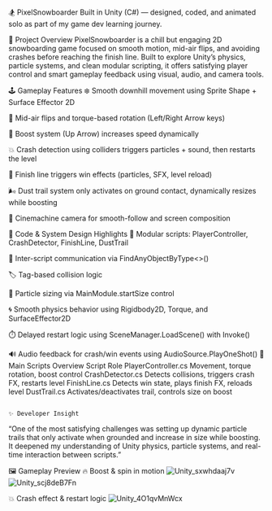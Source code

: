 🏂 PixelSnowboarder
Built in Unity (C#) — designed, coded, and animated solo as part of my game dev learning journey.

🧊 Project Overview
PixelSnowboarder is a chill but engaging 2D snowboarding game focused on smooth motion, mid-air flips, and avoiding crashes before reaching the finish line.
Built to explore Unity’s physics, particle systems, and clean modular scripting, it offers satisfying player control and smart gameplay feedback using visual, audio, and camera tools.

🕹️ Gameplay Features
❄️ Smooth downhill movement using Sprite Shape + Surface Effector 2D

🔄 Mid-air flips and torque-based rotation (Left/Right Arrow keys)

🚀 Boost system (Up Arrow) increases speed dynamically

💥 Crash detection using colliders triggers particles + sound, then restarts the level

🎉 Finish line triggers win effects (particles, SFX, level reload)

🌬️ Dust trail system only activates on ground contact, dynamically resizes while boosting

🎥 Cinemachine camera for smooth-follow and screen composition

🧠 Code & System Design Highlights
🧩 Modular scripts: PlayerController, CrashDetector, FinishLine, DustTrail

🧠 Inter-script communication via FindAnyObjectByType<>()

🏷️ Tag-based collision logic

🌟 Particle sizing via MainModule.startSize control

🌀 Smooth physics behavior using Rigidbody2D, Torque, and SurfaceEffector2D

⏱️ Delayed restart logic using SceneManager.LoadScene() with Invoke()

🔊 Audio feedback for crash/win events using AudioSource.PlayOneShot()
🔧 Main Scripts Overview
Script	                              Role
PlayerController.cs	                 Movement, torque rotation, boost control
CrashDetector.cs	                    Detects collisions, triggers crash FX, restarts level
FinishLine.cs	                       Detects win state, plays finish FX, reloads level
DustTrail.cs	                        Activates/deactivates trail, controls size on boost
                                                                                                  
                                                                                                                ✨ Developer Insight
“One of the most satisfying challenges was setting up dynamic particle trails that only activate when grounded and increase in size while boosting. It deepened my understanding of Unity physics, particle systems, and real-time interaction between scripts.”


🖼️ Gameplay Preview
🔥 Boost & spin in motion
![Unity_sxwhdaaj7v](https://github.com/user-attachments/assets/115816e1-a78c-4708-8bc3-1486141d52c8)
![Unity_scj8deB7Fn](https://github.com/user-attachments/assets/09a0136f-f0b8-477f-a17e-fe6beb86798e)

💥 Crash effect & restart logic
![Unity_4O1qvMnWcx](https://github.com/user-attachments/assets/d7c767d1-ea75-4b15-82f8-a5b4c708a9ae)
